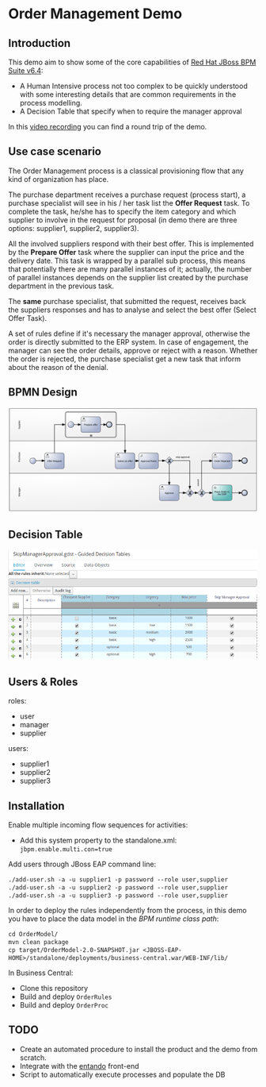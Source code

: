 Order Management Demo
=======================


Introduction
-----------------------

This demo aim to show some of the core capabilities of [Red Hat JBoss BPM Suite v6.4](https://www.redhat.com/en/technologies/jboss-middleware/bpm):

- A Human Intensive process not too complex to be quickly understood with some interesting details that are common requirements in the process modelling.
- A Decision Table that specify when to require the manager approval

In this [video recording](https://youtu.be/pSCEHUhI5oQ) you can find a round trip of the demo.

Use case scenario
-----------------------

The Order Management process is a classical provisioning flow that any kind of organization has place.

The purchase department receives a purchase request (process start), a purchase specialist will see in his / her task list the **Offer Request** task. To complete the task, he/she has to specify the item category and which supplier to involve in the request for proposal (in demo there are three options: supplier1, supplier2, supplier3). 

All the involved suppliers respond with their best offer. This is implemented by the **Prepare Offer** task where the supplier can input the price and the delivery date. This task is wrapped by a parallel sub process, this means that potentially there are many parallel instances of it; actually, the number of parallel instances depends on the supplier list created by the purchase department in the previous task. 

The **same** purchase specialist, that submitted the request, receives back the suppliers responses and has to analyse and select the best offer (Select Offer Task).

A set of rules define if it's necessary the manager approval, otherwise the order is directly submitted to the ERP system. In case of engagement, the manager can see the order details, approve or reject with a reason.
Whether the order is rejected, the purchase specialist get a new task that inform about the reason of the denial.

BPMN Design
-----------------------

![Order Management Process](docs/orders_proc.png)

Decision Table
-----------------------
![Skip Approval](docs/decision_table_skip_approval.png)

Users & Roles
-----------------------

roles:

- user
- manager
- supplier

users:

- supplier1
- supplier2
- supplier3

Installation
-----------------------

Enable multiple incoming flow sequences for activities:

- Add this system property to the standalone.xml: `jbpm.enable.multi.con=true`

Add users through JBoss EAP command line:

	./add-user.sh -a -u supplier1 -p password --role user,supplier
	./add-user.sh -a -u supplier2 -p password --role user,supplier
	./add-user.sh -a -u supplier3 -p password --role user,supplier

In order to deploy the rules independently from the process, in this demo you have to place the data model in the *BPM runtime class path*:

```
cd OrderModel/
mvn clean package
cp target/OrderModel-2.0-SNAPSHOT.jar <JBOSS-EAP-HOME>/standalone/deployments/business-central.war/WEB-INF/lib/
```

In Business Central:

- Clone this repository
- Build and deploy `OrderRules`
- Build and deploy `OrderProc`

TODO
-----------------------

- Create an automated procedure to install the product and the demo from scratch.
- Integrate with the [entando](http://www.entando.com/) front-end
- Script to automatically execute processes and populate the DB










